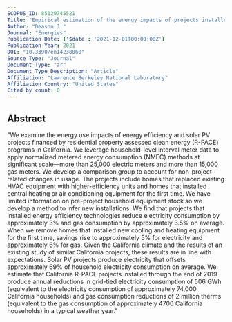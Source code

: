 ```yaml
---
SCOPUS_ID: 85120745521
Title: "Empirical estimation of the energy impacts of projects installed through residential property assessed clean energy financing programs in california"
Author: "Deason J."
Journal: "Energies"
Publication Date: {'$date': '2021-12-01T00:00:00Z'}
Publication Year: 2021
DOI: "10.3390/en14238060"
Source Type: "Journal"
Document Type: "ar"
Document Type Description: "Article"
Affiliation: "Lawrence Berkeley National Laboratory"
Affiliation Country: "United States"
Cited by count: 0
---
```


## Abstract
"We examine the energy use impacts of energy efficiency and solar PV projects financed by residential property assessed clean energy (R-PACE) programs in California. We leverage household-level interval meter data to apply normalized metered energy consumption (NMEC) methods at significant scale—more than 25,000 electric meters and more than 15,000 gas meters. We develop a comparison group to account for non-project-related changes in usage. The projects include homes that replaced existing HVAC equipment with higher-efficiency units and homes that installed central heating or air conditioning equipment for the first time. We have limited information on pre-project household equipment stock so we develop a method to infer new installations. We find that projects that installed energy efficiency technologies reduce electricity consumption by approximately 3% and gas consumption by approximately 3.5% on average. When we remove homes that installed new cooling and heating equipment for the first time, savings rise to approximately 5% for electricity and approximately 6% for gas. Given the California climate and the results of an existing study of similar California projects, these results are in line with expectations. Solar PV projects produce electricity that offsets approximately 69% of household electricity consumption on average. We estimate that California R-PACE projects installed through the end of 2019 produce annual reductions in grid-tied electricity consumption of 506 GWh (equivalent to the electricity consumption of approximately 74,000 California households) and gas consumption reductions of 2 million therms (equivalent to the gas consumption of approximately 4700 California households) in a typical weather year."
